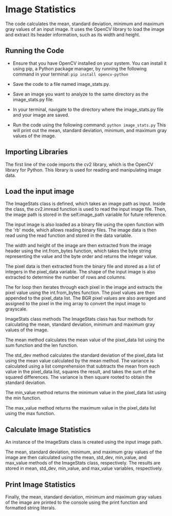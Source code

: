 # Image Statistics
The code calculates the mean, standard deviation, minimum and maximum gray values of an input image. It uses the OpenCV library to load the image and extract its header information, such as its width and height.

## Running the Code

- Ensure that you have OpenCV installed on your system. You can install it using pip, a Python package manager, by running the following command in your terminal:
`pip install opencv-python`

- Save the code to a file named image_stats.py.

- Save an image you want to analyze to the same directory as the image_stats.py file.

- In your terminal, navigate to the directory where the image_stats.py file and your image are saved.

- Run the code using the following command:
`python image_stats.py`
This will print out the mean, standard deviation, minimum, and maximum gray values of the image.

## Importing Libraries
The first line of the code imports the cv2 library, which is the OpenCV library for Python. This library is used for reading and manipulating image data.

## Load the input image
The ImageStats class is defined, which takes an image path as input. Inside the class, the cv2.imread function is used to read the input image file. Then, the image path is stored in the self.image_path variable for future reference.

The input image is also loaded as a binary file using the open function with the 'rb' mode, which allows reading binary files. The image data is then read using the read function and stored in the data variable.

The width and height of the image are then extracted from the image header using the int.from_bytes function, which takes the byte string representing the value and the byte order and returns the integer value.

The pixel data is then extracted from the binary file and stored as a list of integers in the pixel_data variable. The shape of the input image is also extracted to determine the number of rows and columns.

The for loop then iterates through each pixel in the image and extracts the pixel value using the int.from_bytes function. The pixel values are then appended to the pixel_data list. The BGR pixel values are also averaged and assigned to the pixel in the img array to convert the input image to grayscale.

ImageStats class methods
The ImageStats class has four methods for calculating the mean, standard deviation, minimum and maximum gray values of the image.

The mean method calculates the mean value of the pixel_data list using the sum function and the len function.

The std_dev method calculates the standard deviation of the pixel_data list using the mean value calculated by the mean method. The variance is calculated using a list comprehension that subtracts the mean from each value in the pixel_data list, squares the result, and takes the sum of the squared differences. The variance is then square rooted to obtain the standard deviation.

The min_value method returns the minimum value in the pixel_data list using the min function.

The max_value method returns the maximum value in the pixel_data list using the max function.

## Calculate Image Statistics
An instance of the ImageStats class is created using the input image path.

The mean, standard deviation, minimum, and maximum gray values of the image are then calculated using the mean, std_dev, min_value, and max_value methods of the ImageStats class, respectively. The results are stored in mean, std_dev, min_value, and max_value variables, respectively.

## Print Image Statistics
Finally, the mean, standard deviation, minimum and maximum gray values of the image are printed to the console using the print function and formatted string literals.